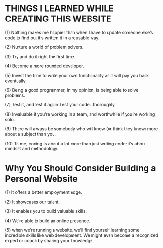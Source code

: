 










# THINGS I LEARNED WHILE CREATING THIS WEBSITE
(1) Nothing makes me happier than when I have to update someone else’s code to find out it’s written it in a reusable way.

(2) Nurture a world of problem solvers.

(3) Try and do it right the first time.

(4) Become a more rounded developer.

(5) Invest the time to write your own functionality as it will pay you back eventually.

(6) Being a good programmer, in my opinion, is being able to solve problems.

(7) Test it, and test it again.Test your code…thoroughly

(8) Invaluable if you’re working in a team, and worthwhile if you’re working solo.

(9) There will always be somebody who will know (or think they know) more about a subject than you.

(10) To me, coding is about a lot more than just writing code; it’s about mindset and methodology.


# Why You Should Consider Building a Personal Website
(1) It offers a better employment edge.

(2) It showcases our talent.

(3) It enables you to build valuable skills.

(4) We’re able to build an online presence.

(5) when we’re running a website, we’ll find yourself learning some incredible skills like web development. We might even become a recognized expert or coach by sharing your knowledge. 


